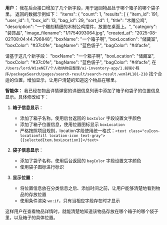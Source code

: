 **用户：** 
我在后台接口增加了几个新字段，用于返回物品处于哪个箱子的哪个袋子里。
返回的数据示例如下：
    "items": {
      "count": 1,
      "results": [
        {
          "item_id": 191,
          "user_id": 1,
          "box_id": 13,
          "bag_id": 29,
          "sort_id": 1,
          "title": "木雕公鸡",
          "description": "一个雕刻精细的木制公鸡摆件，放置在桌面上。",
          "category": "装饰品",
          "image_filename": "1/1754093064.jpg",
          "created_at": "2025-08-02T08:04:44.796848",
          "boxName": "一个箱子啊",
          "boxLocation": "储藏室",
          "boxColor": "#37c0fe",
          "bagName": "蓝色袋子",
          "bagColor": "#4facfe",

请基于这几个新字段：
          "boxName": "一个箱子啊",
          "boxLocation": "储藏室",
          "boxColor": "#37c0fe",
          "bagName": "蓝色袋子",
          "bagColor": "#4facfe",
在 `/Users/lord/WiseNET/个人收纳物品整理/ai-inventory-app/1.前端小程序/packageSearch/pages/search-result/search-result.wxml#L181-218` 找个合适的位置，增加显示，让用户清楚的知道这个物品在哪里。

**智能体：** 
我已经在物品详情弹窗的详细信息列表中添加了箱子和袋子的位置信息显示。具体修改如下：

1. **箱子信息显示**：
   - 添加了箱子名称，使用后台返回的 `boxColor` 字段设置文字颜色
   - 添加了箱子位置信息，使用位置图标显示 `boxLocation`
   - 严格按照项目规则，location字段使用统一格式：`<text class="cuIcon-locationfill location-icon text-gray">{{selectedItem.boxLocation}}</text>`

2. **袋子信息显示**：
   - 添加了袋子名称，使用后台返回的 `bagColor` 字段设置文字颜色
   - 使用袋子图标进行标识

3. **显示位置**：
   - 将位置信息放在分类信息之后、添加时间之前，让用户能够清楚地看到物品的存放位置
   - 使用条件渲染 `wx:if`，只有当相应字段存在时才显示

这样用户在查看物品详情时，就能清楚地知道该物品存放在哪个箱子的哪个袋子里，以及箱子的具体位置。